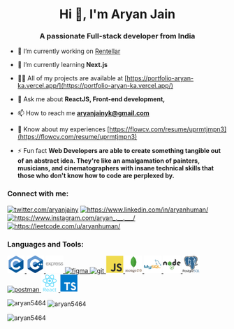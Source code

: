 <h1 align="center">Hi 👋, I'm Aryan Jain</h1>
<h3 align="center">A passionate Full-stack developer from India</h3>



- 🔭 I’m currently working on [Rentellar](https://www.rentellar.com/)

- 🌱 I’m currently learning **Next.js**

- 👨‍💻 All of my projects are available at [https://portfolio-aryan-ka.vercel.app/](https://portfolio-aryan-ka.vercel.app/)

- 💬 Ask me about **ReactJS, Front-end development,**

- 📫 How to reach me **aryanjainyk@gmail.com**

- 📄 Know about my experiences [https://flowcv.com/resume/uprmtjmpn3](https://flowcv.com/resume/uprmtjmpn3)




- ⚡ Fun fact **Web Developers are able to create something tangible out of an abstract idea. They're like an amalgamation of painters, musicians, and cinematographers with insane technical skills that those who don't know how to code are perplexed by.**

<h3 align="left">Connect with me:</h3>
<p align="left">
<a href="https://twitter.com/twitter.com/aryanjainy" target="blank"><img align="center" src="https://raw.githubusercontent.com/rahuldkjain/github-profile-readme-generator/master/src/images/icons/Social/twitter.svg" alt="twitter.com/aryanjainy" height="30" width="40" /></a>
<a href="https://linkedin.com/in/https://www.linkedin.com/in/aryanhuman/" target="blank"><img align="center" src="https://raw.githubusercontent.com/rahuldkjain/github-profile-readme-generator/master/src/images/icons/Social/linked-in-alt.svg" alt="https://www.linkedin.com/in/aryanhuman/" height="30" width="40" /></a>
<a href="https://instagram.com/https://www.instagram.com/aryan_.__.___/" target="blank"><img align="center" src="https://raw.githubusercontent.com/rahuldkjain/github-profile-readme-generator/master/src/images/icons/Social/instagram.svg" alt="https://www.instagram.com/aryan_.__.___/" height="30" width="40" /></a>
<!-- <a href="https://www.codechef.com/users/https://www.codechef.com/users/aryan_5464" target="blank"><img align="center" src="https://cdn.jsdelivr.net/npm/simple-icons@3.1.0/icons/codechef.svg" alt="https://www.codechef.com/users/aryan_5464" height="30" width="40" /></a> -->
<a href="https://www.leetcode.com/https://leetcode.com/u/aryanhuman/" target="blank"><img align="center" src="https://raw.githubusercontent.com/rahuldkjain/github-profile-readme-generator/master/src/images/icons/Social/leet-code.svg" alt="https://leetcode.com/u/aryanhuman/" height="30" width="40" /></a>
</p>

<h3 align="left">Languages and Tools:</h3>
<p align="left"> <a href="https://www.cprogramming.com/" target="_blank" rel="noreferrer"> <img src="https://raw.githubusercontent.com/devicons/devicon/master/icons/c/c-original.svg" alt="c" width="40" height="40"/> </a> <a href="https://www.w3schools.com/cpp/" target="_blank" rel="noreferrer"> <img src="https://raw.githubusercontent.com/devicons/devicon/master/icons/cplusplus/cplusplus-original.svg" alt="cplusplus" width="40" height="40"/> </a> <a href="https://expressjs.com" target="_blank" rel="noreferrer"> <img src="https://raw.githubusercontent.com/devicons/devicon/master/icons/express/express-original-wordmark.svg" alt="express" width="40" height="40"/> </a> <a href="https://www.figma.com/" target="_blank" rel="noreferrer"> <img src="https://www.vectorlogo.zone/logos/figma/figma-icon.svg" alt="figma" width="40" height="40"/> </a> <a href="https://git-scm.com/" target="_blank" rel="noreferrer"> <img src="https://www.vectorlogo.zone/logos/git-scm/git-scm-icon.svg" alt="git" width="40" height="40"/> </a> <a href="https://developer.mozilla.org/en-US/docs/Web/JavaScript" target="_blank" rel="noreferrer"> <img src="https://raw.githubusercontent.com/devicons/devicon/master/icons/javascript/javascript-original.svg" alt="javascript" width="40" height="40"/> </a> <a href="https://www.mongodb.com/" target="_blank" rel="noreferrer"> <img src="https://raw.githubusercontent.com/devicons/devicon/master/icons/mongodb/mongodb-original-wordmark.svg" alt="mongodb" width="40" height="40"/> </a> <a href="https://www.mysql.com/" target="_blank" rel="noreferrer"> <img src="https://raw.githubusercontent.com/devicons/devicon/master/icons/mysql/mysql-original-wordmark.svg" alt="mysql" width="40" height="40"/> </a> <a href="https://nodejs.org" target="_blank" rel="noreferrer"> <img src="https://raw.githubusercontent.com/devicons/devicon/master/icons/nodejs/nodejs-original-wordmark.svg" alt="nodejs" width="40" height="40"/> </a> <a href="https://www.postgresql.org" target="_blank" rel="noreferrer"> <img src="https://raw.githubusercontent.com/devicons/devicon/master/icons/postgresql/postgresql-original-wordmark.svg" alt="postgresql" width="40" height="40"/> </a> <a href="https://postman.com" target="_blank" rel="noreferrer"> <img src="https://www.vectorlogo.zone/logos/getpostman/getpostman-icon.svg" alt="postman" width="40" height="40"/> </a> <a href="https://reactjs.org/" target="_blank" rel="noreferrer"> <img src="https://raw.githubusercontent.com/devicons/devicon/master/icons/react/react-original-wordmark.svg" alt="react" width="40" height="40"/> </a> <a href="https://www.typescriptlang.org/" target="_blank" rel="noreferrer"> <img src="https://raw.githubusercontent.com/devicons/devicon/master/icons/typescript/typescript-original.svg" alt="typescript" width="40" height="40"/> </a> </p>

<p><img align="left" src="https://github-readme-stats.vercel.app/api/top-langs?username=aryan5464&show_icons=true&locale=en&layout=compact" alt="aryan5464" /></p>

<p>&nbsp;<img align="center" src="https://github-readme-stats.vercel.app/api?username=aryan5464&show_icons=true&locale=en" alt="aryan5464" /></p>

<p><img align="center" src="https://github-readme-streak-stats.herokuapp.com/?user=aryan5464&" alt="aryan5464" /></p>
